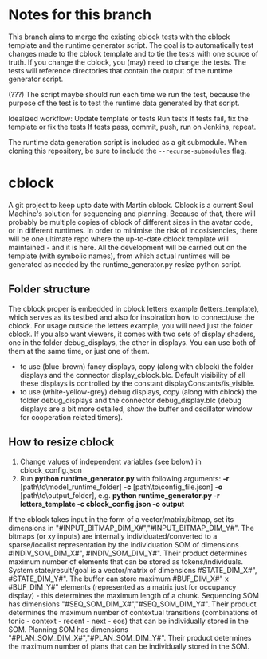# Notes for this branch
This branch aims to merge the existing cblock tests with the cblock template and the runtime generator script.
The goal is to automatically test changes made to the cblock template and to tie the tests with one source of truth. 
If you change the cblock, you (may) need to change the tests.
The tests will reference directories that contain the output of the runtime generator script.

(???) The script maybe should run each time we run the test, because the purpose of the test is to test the runtime data generated by that script.

Idealized workflow:
Update template or tests
Run tests
If tests fail, fix the template or fix the tests
If tests pass, commit, push, run on Jenkins, repeat.

The runtime data generation script is included as a git submodule.
When cloning this repository, be sure to include the `--recurse-submodules` flag.

# cblock

A git project to keep upto date with Martin cblock. Cblock is a current Soul Machine's solution for sequencing and planning. Because of that, there will probably be multiple copies of cblock of different sizes in the avatar code, or in different runtimes. In order to minimise the risk of incosistencies, there will be one ultimate repo where the up-to-date cblock template will maintained - and it is here. All the development will be carried out on the template (with symbolic names), from which actual runtimes will be generated as needed by the runtime_generator.py resize python script.

## Folder structure
The cblock proper is embedded in cblock letters example (letters_template), which serves as its testbed and also for inspiration how to connect/use the cblock. For usage outside the letters example, you will need just the folder cblock. If you also want viewers, it comes with two sets of display shaders, one in the folder debug_displays, the other in displays. You can use both of them at the same time, or just one of them. 

- to use (blue-brown) fancy displays, copy (along with cblock) the folder displays and the connector display_cblock.blc. Default visibility of all these displays is controlled by the constant displayConstants/is_visible.
- to use (white-yellow-grey) debug displays, copy (along with cblock) the folder debug_displays and the connector debug_display.blc (debug displays are a bit more detailed, show the buffer and oscillator window for cooperation related timers).

## How to resize cblock

1. Change values of independent variables (see below) in cblock_config.json
2.  Run **python runtime_generator.py** with following arguments:
 **-r** [path\to\model_runtime_folder] **-c** [path\to\config_file.json]  **-o** [path\to\output_folder], e.g.
**python runtime_generator.py -r letters_template -c cblock_config.json -o output**

If the cblock takes input in the form of a vector/matrix/bitmap, set its dimensions in "#INPUT_BITMAP_DIM_X#","#INPUT_BITMAP_DIM_Y#". The bitmaps (or xy inputs) are internally individuated/converted to a sparse/localist representation by the individuation SOM of dimensions #INDIV_SOM_DIM_X#", #INDIV_SOM_DIM_Y#". Their product determines maximum number of elements that can be stored as tokens/individuals.
System state/result/goal is a vector/matrix of dimensions #STATE_DIM_X#", #STATE_DIM_Y#". 
The buffer can store maximum #BUF_DIM_X#" x #BUF_DIM_Y#" elements (represented as a matrix just for occupancy display) - this determines the maximum length of a chunk.
Sequencing SOM has dimensions "#SEQ_SOM_DIM_X#","#SEQ_SOM_DIM_Y#". Their product determines the maximum number of contextual transitions (combinations of tonic - context - recent - next - eos) that can be individually stored in the SOM.
Planning SOM has dimensions "#PLAN_SOM_DIM_X#","#PLAN_SOM_DIM_Y#". Their product determines the maximum number of plans that can be individually stored in the SOM.
